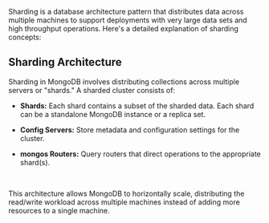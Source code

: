 Sharding is a database architecture pattern that distributes data across multiple machines
to support deployments with very large data sets and high throughput operations. Here's a
detailed explanation of sharding concepts:

## Sharding Architecture

Sharding in MongoDB involves distributing collections across multiple servers or "shards."
A sharded cluster consists of:

* **Shards:** Each shard contains a subset of the sharded data. Each shard can be a
    standalone MongoDB instance or a replica set.

* **Config Servers:** Store metadata and configuration settings for the cluster.

* **mongos Routers:** Query routers that direct operations to the appropriate shard(s).

&nbsp;

This architecture allows MongoDB to horizontally scale, distributing the read/write
workload across multiple machines instead of adding more resources to a single machine.